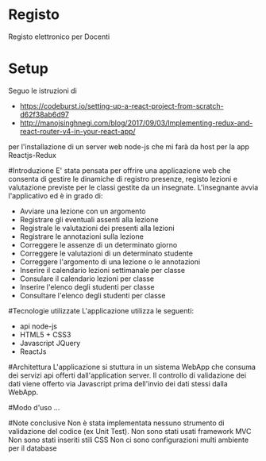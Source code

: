 # Registo
Registo elettronico per Docenti

# Setup
Seguo le istruzioni di
- https://codeburst.io/setting-up-a-react-project-from-scratch-d62f38ab6d97
- http://manojsinghnegi.com/blog/2017/09/03/Implementing-redux-and-react-router-v4-in-your-react-app/

per l'installazione di un server web node-js che mi farà da host per la app Reactjs-Redux


#Introduzione
E' stata pensata per offrire una applicazione web che consenta di gestire le dinamiche di registro presenze, registo lezioni e valutazione previste per le classi gestite da un insegnate.
L'insegnante avvia l'applicativo ed è in grado di:
- Avviare una lezione con un argomento
- Registrare gli eventuali assenti alla lezione
- Registrale le valutazioni dei presenti alla lezioni
- Registrare le annotazioni sulla lezione
- Correggere le assenze di un determinato giorno
- Correggere le valutazioni di un determinato studente
- Correggere l'argomento di una lezione o le annotazioni
- Inserire il calendario lezioni settimanale per classe
- Consulare il calendario lezioni per classe
- Inserire l'elenco degli studenti per classe
- Consultare l'elenco degli studenti per classe

#Tecnologie utilizzate
L'applicazione utilizza le seguenti:
- api node-js
- HTML5 + CSS3
- Javascript JQuery
- ReactJs
 
#Architettura
L'applicazione si stuttura in un sistema WebApp che consuma dei servizi api offerti dall'application server.
Il controllo di validazione dei dati viene offerto via Javascript prima dell'invio dei dati stessi dalla WebApp.

#Modo d'uso
...

#Note conclusive
Non è stata implementata nessuno strumento di validazione del codice (ex Unit Test).
Non sono stati usati framework MVC
Non sono stati inseriti stili CSS
Non ci sono configurazioni multi ambiente per il database
